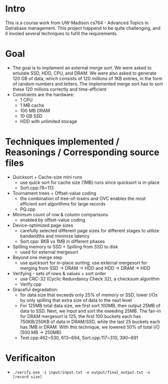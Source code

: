 # Intro
This is a course work from UW-Madison cs764 - Advanced Topics in Datrabase management. This project happend to be quite challenging, and it involed several techniques to fufill the requirements.

# Goal
- The goal is to implement an external merge sort. We were asked to emulate SSD, HDD, CPU, and DRAM. We were also asked to generate 120 GB of data, which consists of 120 millions of 1KB entries, in the form of random numbers and letters. The implemented merge sort has to sort these 120 millons correctly and time-efficient
- Constraints are the hardware:
  - 1 CPU
  - 1 MB cache
  - 100 MB DRAM
  - 10 GB SSD
  - HDD with unlimited storage   

# Techniques implemented / Reasonings / Corresponding source files

- Quicksort + Cache-size mini runs
  - use quick sort for cache size (1MB) runs since quicksort is in-place
  - Sort.cpp:78~113
- Tournament trees + Offset-value coding
  - the combination of tree-of-losers and OVC enables the most efficient sort algorithms for large records
  - PQ.cpp
- Minimum count of row & column comparisons
  - enabled by offset-value coding
- Device-optimized page sizes
  - carefully selected different page sizes for different stages to utilize bandwidths and minimize latency
  - Sort.cpp: 8KB vs 1MB in different phases
- Spilling memory to SSD + Spilling from SSD to disk
  - used for external mergesort
- Beyond one merge step
  - use quicksort for in-place sorting; use external mergesort for merging from SSD -> DRAM -> HDD and HDD -> DRAM -> HDD
- Verifying - sets of rows & values + sort order
  - use CRC-32 (Cyclic Redundancy Check 32), a checksum algorithm
  - Verify.cpp
- Graceful degradation:
  - for data size that exceeds only 25% of memory or SSD, lower I/Os by only spilling that extra size of data to the next level
  - For 125MB total data size, we first sort 100MB, then output 25MB of data to SSD. Next, we input and sort the exeeding 25MB. The fan-in for DRAM mergesort is 125; the first 100 buckets each has 750KB/250KB of data in DRAM/SSD, while the last 25 buckets each has 1MB in DRAM. With this technique, we lowered 50% of total I/O (500 MB -> 250MB)
  - Test.cpp:462\~530, 613\~694, Sort.cpp:117\~310, 390\~691

# Verificaiton
- `./verify.exe -i input/input.txt -o output/final_output.txt -s [record size]`
